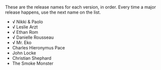 These are the release names for each version, in order. Every time a major
release happens, use the next name on the list.

- √ Nikki & Paolo
- √ Leslie Arzt
- √ Ethan Rom
- √ Danielle Rousseau
- √ Mr. Eko
- Charles Hieronymus Pace
- John Locke
- Christian Shephard
- The Smoke Monster